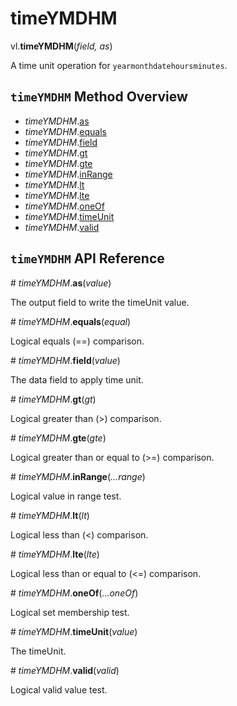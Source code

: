 # timeYMDHM

vl.<b>timeYMDHM</b>(<em>field, as</em>)

A time unit operation for <code>yearmonthdatehoursminutes</code>.

## <code>timeYMDHM</code> Method Overview

* <em>timeYMDHM</em>.<a href="#as">as</a>
* <em>timeYMDHM</em>.<a href="#equals">equals</a>
* <em>timeYMDHM</em>.<a href="#field">field</a>
* <em>timeYMDHM</em>.<a href="#gt">gt</a>
* <em>timeYMDHM</em>.<a href="#gte">gte</a>
* <em>timeYMDHM</em>.<a href="#inRange">inRange</a>
* <em>timeYMDHM</em>.<a href="#lt">lt</a>
* <em>timeYMDHM</em>.<a href="#lte">lte</a>
* <em>timeYMDHM</em>.<a href="#oneOf">oneOf</a>
* <em>timeYMDHM</em>.<a href="#timeUnit">timeUnit</a>
* <em>timeYMDHM</em>.<a href="#valid">valid</a>

## <code>timeYMDHM</code> API Reference

<a name="as">#</a>
<em>timeYMDHM</em>.<b>as</b>(<em>value</em>)

The output field to write the timeUnit value.

<a name="equals">#</a>
<em>timeYMDHM</em>.<b>equals</b>(<em>equal</em>)

Logical equals (==) comparison.

<a name="field">#</a>
<em>timeYMDHM</em>.<b>field</b>(<em>value</em>)

The data field to apply time unit.

<a name="gt">#</a>
<em>timeYMDHM</em>.<b>gt</b>(<em>gt</em>)

Logical greater than (>) comparison.

<a name="gte">#</a>
<em>timeYMDHM</em>.<b>gte</b>(<em>gte</em>)

Logical greater than or equal to (>=) comparison.

<a name="inRange">#</a>
<em>timeYMDHM</em>.<b>inRange</b>(<em>...range</em>)

Logical value in range test.

<a name="lt">#</a>
<em>timeYMDHM</em>.<b>lt</b>(<em>lt</em>)

Logical less than (<) comparison.

<a name="lte">#</a>
<em>timeYMDHM</em>.<b>lte</b>(<em>lte</em>)

Logical less than or equal to (<=) comparison.

<a name="oneOf">#</a>
<em>timeYMDHM</em>.<b>oneOf</b>(<em>...oneOf</em>)

Logical set membership test.

<a name="timeUnit">#</a>
<em>timeYMDHM</em>.<b>timeUnit</b>(<em>value</em>)

The timeUnit.

<a name="valid">#</a>
<em>timeYMDHM</em>.<b>valid</b>(<em>valid</em>)

Logical valid value test.

